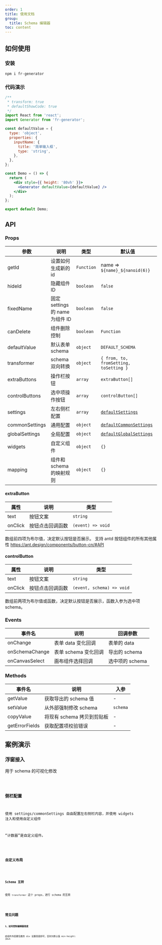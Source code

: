 ```yaml
---
order: 1
title: 使用文档
group:
  title: Schema 编辑器
toc: content
---
```


## 如何使用

### 安装

```bash
npm i fr-generator
```

### 代码演示

```jsx
/**
 * transform: true
 * defaultShowCode: true
 */
import React from 'react';
import Generator from 'fr-generator';

const defaultValue = {
  type: 'object',
  properties: {
    inputName: {
      title: '简单输入框',
      type: 'string',
    },
  },
};

const Demo = () => {
  return (
    <div style={{ height: '80vh' }}>
      <Generator defaultValue={defaultValue} />
    </div>
  );
};

export default Demo;
```

## API

### Props

| 参数           | 说明                            | 类型       | 默认值                                                                                                                     |
| -------------- | ------------------------------- | ---------- | -------------------------------------------------------------------------------------------------------------------------- |
| getId          | 设置如何生成新的 id             | `Function` | name => `${name}_${nanoid(6)}`                                                                                             |
| hideId         | 隐藏组件 ID                     | `boolean`  | `false`                                                                                                                    |
| fixedName      | 固定 settings 的 name 为组件 ID | `boolean`  | `false`                                                                                                                    |
| canDelete      | 组件删除控制                    | `boolean`  | `Function`                                                                                                                 | `false` |
| defaultValue   | 默认表单 schema                 | `object`   | `DEFAULT_SCHEMA`                                                                                                           |
| transformer    | schema 双向转换                 | `object`   | `{ from, to, fromSetting, toSetting }`                                                                                     |
| extraButtons   | 操作栏按钮                      | `array`    | `extraButton[]`                                                                                                            |
| controlButtons | 选中项操作按钮                  | `array`    | `controlButton[]`                                                                                                          |
| settings       | 左右侧栏配置                    | `array`    | [`defaultSettings`](https://github.com/alibaba/form-render/blob/master/tools/schema-generator/src/Settings/index.js)       |
| commonSettings | 通用配置                        | `object`   | [`defaultCommonSettings`](https://github.com/alibaba/form-render/blob/master/tools/schema-generator/src/Settings/index.js) |
| globalSettings | 全局配置                        | `object`   | [`defaultGlobalSettings`](https://github.com/alibaba/form-render/blob/master/tools/schema-generator/src/Settings/index.js) |
| widgets        | 自定义组件                      | `object`   | `{}`                                                                                                                       |
| mapping        | 组件和 schema 的映射规则        | `object`   | `{}`                                                                                                                       |

#### extraButton

| 属性    | 说明             | 类型              |
| ------- | ---------------- | ----------------- |
| text    | 按钮文案         | `string`          |
| onClick | 按钮点击回调函数 | `(event) => void` |

数组前四项为布尔值，决定默认按钮是否展示。
支持 antd 按钮组件的所有其他属性 https://ant.design/components/button-cn/#API

#### controlButton

| 属性    | 说明             | 类型                      |
| ------- | ---------------- | ------------------------- |
| text    | 按钮文案         | `string`                  |
| onClick | 按钮点击回调函数 | `(event, schema) => void` |

数组前两项为布尔值或函数，决定默认按钮是否展示，函数入参为选中项 schema。

### Events

| 事件名         | 说明                 | 回调参数        |
| -------------- | -------------------- | --------------- |
| onChange       | 表单 data 变化回调   | 表单的 data     |
| onSchemaChange | 表单 schema 变化回调 | 导出的 schema   |
| onCanvasSelect | 画布组件选择回调     | 选中项的 schema |

### Methods

| 事件名         | 说明                       | 入参     |
| -------------- | -------------------------- | -------- |
| getValue       | 获取导出的 schema 值       | -        |
| setValue       | 从外部强制修改 schema      | `schema` |
| copyValue      | 将现有 schema 拷贝到剪贴板 | -        |
| getErrorFields | 获取配置项校验错误         | -        |

## 案例演示

### 浮窗接入

用于 schema 的可视化修改

<code src='./demo/modal.jsx' />

### 侧栏配置

使用 settings/commonSettings 自由配置左右侧栏内容，并使用 widgets 注入和使用自定义组件

“计数器”是自定义组件。

<code src='./demo/settings.jsx' />

### 自定义布局

<code src='./demo/layout.jsx' />

### Schema 互转

使用 `transformer` 这个 props，进行 schema 的互转

<code src='./demo/transformer.jsx' />

## 常见问题

**1、如何控制编辑器高度**

给组件外层要包裹的 div 设置高度即可，否则为默认值 min-height: 30vh
